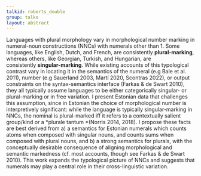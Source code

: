 ```yaml
---
talkid: roberts_double
group: talks
layout: abstract
---
```


Languages with plural morphology vary in morphological number marking in numeral-noun constructions (NNCs) with numerals other than 1. Some languages, like English, Dutch, and French, are consistently **plural-marking**, whereas others, like Georgian, Turkish, and Hungarian, are consistently **singular-marking**. While existing accounts of this typological contrast vary in locating it in the semantics of the numeral (e.g Bale et al. 2011), number (e.g Sauerland 2003, Martı́ 2020, Scontras 2022), or output constraints on the syntax-semantics interface (Farkas & de Swart 2010), they all typically assume languages to be either categorically singular- or plural-marking or in free variation. I present Estonian data that challenges this assumption, since in Estonian the choice of morphological number is interpretively significant: while the language is typically singular-marking in NNCs, the nominal is plural-marked iff it refers to a contextually salient group/kind or a *plurale tantum *(Norris 2014, 2018). I propose these facts are best derived from a) a semantics for Estonian numerals which counts atoms when composed with singular nouns, and counts sums when composed with plural nouns, and b) a strong semantics for plurals, with the conceptually desirable consequence of aligning morphological and semantic markedness (cf. most accounts, though see Farkas & de Swart 2010). This work expands the typological picture of NNCs and suggests that numerals may play a central role in their cross-linguistic variation.